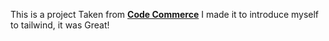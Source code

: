 This is a project Taken from **[Code Commerce](https://www.youtube.com/watch?v=ZU-drSVodBw&ab_channel=CodeCommerce)**
I made it to introduce myself to tailwind, it was Great!
